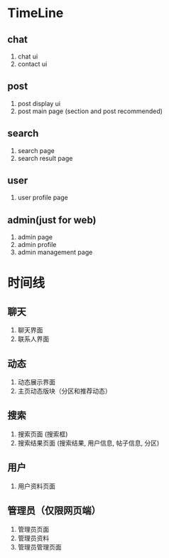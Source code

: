 # TimeLine

## chat 
1. chat ui
2. contact ui

## post
1. post display ui
2. post main page (section and post recommended)

## search
1. search page
2. search result page

## user
1. user profile page

## admin(just for web)
1. admin page
2. admin profile
3. admin management page


# 时间线

## 聊天 
1. 聊天界面
2. 联系人界面

## 动态
1. 动态展示界面
2. 主页动态版块（分区和推荐动态）

## 搜索
1. 搜索页面 (搜索框)
2. 搜索结果页面 (搜索结果, 用户信息, 帖子信息, 分区)

## 用户
1. 用户资料页面

## 管理员（仅限网页端）
1. 管理员页面
2. 管理员资料
3. 管理员管理页面
